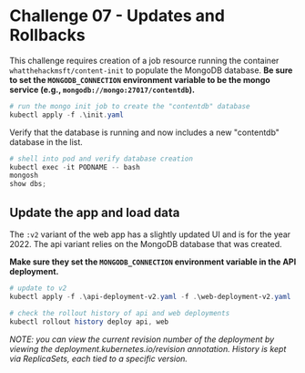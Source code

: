 # Challenge 07 - Updates and Rollbacks

This challenge requires creation of a job resource running the container `whatthehackmsft/content-init` to populate the MongoDB database. **Be sure to set the `MONGODB_CONNECTION` environment variable to be the mongo service (e.g., `mongodb://mongo:27017/contentdb`).**

```powershell
# run the mongo init job to create the "contentdb" database
kubectl apply -f .\init.yaml
```

Verify that the database is running and now includes a new "contentdb" database in the list.

```powershell
# shell into pod and verify database creation
kubectl exec -it PODNAME -- bash
mongosh
show dbs;
```

## Update the app and load data 

The `:v2` variant of the web app has a slightly updated UI and is for the year 2022. The api variant relies on the MongoDB database that was created. 

**Make sure they set the `MONGODB_CONNECTION` environment variable in the API deployment.**

```powershell
# update to v2
kubectl apply -f .\api-deployment-v2.yaml -f .\web-deployment-v2.yaml

# check the rollout history of api and web deployments
kubectl rollout history deploy api, web
```
*NOTE: you can view the current revision number of the deployment by viewing the deployment.kubernetes.io/revision annotation. History is kept via ReplicaSets, each tied to a specific version.*